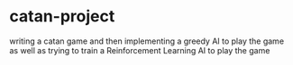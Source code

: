 # catan-project

writing a catan game and then implementing a greedy AI to play the game as well as trying to train a Reinforcement Learning AI to play the game
